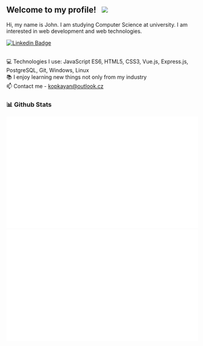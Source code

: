 ## Welcome to my profile! &nbsp; ![](https://visitor-badge.glitch.me/badge?page_id=kopkaa.kopkaa&style=flat-square&color=0088cc)
Hi, my name is John.  I am studying Computer Science at university. I am interested in web development and web technologies. <br>

[![Linkedin Badge](https://img.shields.io/badge/-LinkedIn-0e76a8?style=flat-square&logo=Linkedin&logoColor=white)](https://www.linkedin.com/in/jan-hrom%C3%A1dka-ba3820197//)<br><br>


💻 Technologies I use: JavaScript ES6, HTML5, CSS3, Vue.js, Express.js, PostgreSQL, Git, Windows, Linux <br>
📚 I enjoy learning new things not only from my industry<br>
📫 Contact me -  kopkayan@outlook.cz<br>

### 📊 Github Stats
<a href='https://github.com/kopkaa/github-stats'>
  
![Stats Overview](https://raw.githubusercontent.com/kopkaa/github-stats/master/generated/overview.svg)
![Most Used Languages](https://raw.githubusercontent.com/kopkaa/github-stats/master/generated/languages.svg)
 </a>

<!--
**kopkaa/kopkaa** is a ✨ _special_ ✨ repository because its `README.md` (this file) appears on your GitHub profile.

Here are some ideas to get you started:

- 🔭 I’m currently working on ...
- 🌱 I’m currently learning ...
- 👯 I’m looking to collaborate on ...
- 🤔 I’m looking for help with ...
- 💬 Ask me about ...
- 📫 How to reach me: ...
- 😄 Pronouns: ...
- ⚡ Fun fact: ...
-->
